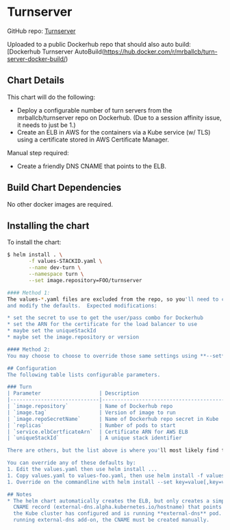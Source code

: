 # Turnserver
GitHub repo: [Turnserver](https://github.com/mrballcb/turn-server-docker-build)

Uploaded to a public Dockerhub repo that should also auto build:
[Dockerhub Turnserver AutoBuild(https://hub.docker.com/r/mrballcb/turn-server-docker-build/)

## Chart Details
This chart will do the following:

* Deploy a configurable number of turn servers from the mrballcb/turnserver repo on Dockerhub. (Due to a session affinity issue, it needs to just be 1.)
* Create an ELB in AWS for the containers via a Kube service (w/ TLS) using a certificate stored in AWS Certificate Manager.

Manual step required:

* Create a friendly DNS CNAME that points to the ELB.

## Build Chart Dependencies
No other docker images are required.

## Installing the chart
To install the chart:
```bash
$ helm install . \
       -f values-STACKID.yaml \
       --name dev-turn \
       --namespace turn \
       --set image.repository=FOO/turnserver

#### Method 1:
The values-*.yaml files are excluded from the repo, so you'll need to copy the values.yaml to values-STACKID.yaml
and modify the defaults.  Expected modifications:

* set the secret to use to get the user/pass combo for Dockerhub
* set the ARN for the certificate for the load balancer to use
* maybe set the uniqueStackId
* maybe set the image.repository or version

#### Method 2:
You may choose to choose to override those same settings using **--set** on the commandline.

## Configuration
The following table lists configurable parameters.

### Turn
| Parameter                   | Description                              | Default                    |
|-----------------------------|------------------------------------------|----------------------------|
| `image.repository`          | Name of Dockerhub repo                   | `mrballcb/turnserver`      |
| `image.tag`                 | Version of image to run                  | `latest`                   |
| `image.repoSecretName`      | Name of Dockerhub repo secret in Kube    | `dockerhub`                |
| `replicas`                  | Number of pods to start                  | `1`                        |
| `service.elbCertficateArn`  | Certificate ARN for AWS ELB              | See values.yaml            |
| `uniqueStackId`             | A unique stack identifier                | None                       |

There are others, but the list above is where you'll most likely find the things you'll want to change.

You can override any of these defaults by:
1. Edit the values.yaml then use helm install ...
1. Copy values.yaml to values-foo.yaml, then use helm install -f values-foo.yaml ...
1. Override on the commandline with helm install --set key=value[,key=value] ...

## Notes
* The helm chart automatically creates the ELB, but only creates a simpler
  CNAME record (external-dns.alpha.kubernetes.io/hostname) that points to it if
  the Kube cluster has configured and is running **external-dns** pod.  If not
  running external-dns add-on, the CNAME must be created manually.

